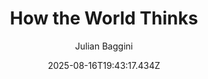 ---
title: "How the World Thinks"
date: "2025-08-16T19:43:17.434Z"
author: "Julian Baggini"
read_year: "NO"
recommendation: '3'
url: /bookshelf/how-the-world-thinks
---